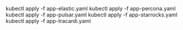 kubectl apply -f app-elastic.yaml
kubectl apply -f app-percona.yaml
kubectl apply -f app-pulsar.yaml
kubectl apply -f app-starrocks.yaml
kubectl apply -f app-tracardi.yaml